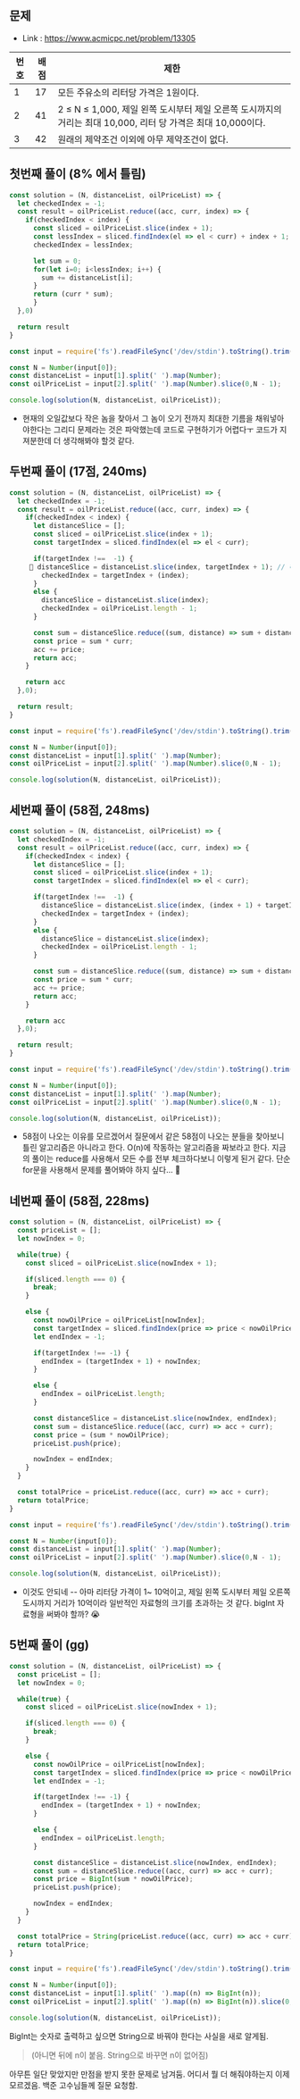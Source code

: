 ## 문제  

- Link : https://www.acmicpc.net/problem/13305

|번호|배점|제한|
|---|---|---|
|1|17|모든 주유소의 리터당 가격은 1원이다.|
|2|41|2 ≤ N ≤ 1,000, 제일 왼쪽 도시부터 제일 오른쪽 도시까지의 거리는 최대 10,000, 리터 당 가격은 최대 10,000이다.|
|3|42|원래의 제약조건 이외에 아무 제약조건이 없다.|  



## 첫번째 풀이 (8% 에서 틀림)       

```javascript
const solution = (N, distanceList, oilPriceList) => {
  let checkedIndex = -1;
  const result = oilPriceList.reduce((acc, curr, index) => {
    if(checkedIndex < index) {
      const sliced = oilPriceList.slice(index + 1);
      const lessIndex = sliced.findIndex(el => el < curr) + index + 1;
      checkedIndex = lessIndex;

      let sum = 0;
      for(let i=0; i<lessIndex; i++) {
        sum += distanceList[i];
      }
      return (curr * sum);
      }
  },0)

  return result
}

const input = require('fs').readFileSync('/dev/stdin').toString().trim().split('\n');

const N = Number(input[0]);
const distanceList = input[1].split(' ').map(Number);
const oilPriceList = input[2].split(' ').map(Number).slice(0,N - 1);

console.log(solution(N, distanceList, oilPriceList));
```

- 현재의 오일값보다 작은 놈을 찾아서 그 놈이 오기 전까지 최대한 기름을 채워넣아야한다는 그리디 문제라는 것은 파악했는데 코드로 구현하기가 어렵다ㅜ 코드가 지져분한데 더 생각해봐야 할것 같다.  


## 두번째 풀이 (17점, 240ms)    


```javascript
const solution = (N, distanceList, oilPriceList) => {
  let checkedIndex = -1;
  const result = oilPriceList.reduce((acc, curr, index) => {
    if(checkedIndex < index) {
      let distanceSlice = [];
      const sliced = oilPriceList.slice(index + 1);
      const targetIndex = sliced.findIndex(el => el < curr);

      if(targetIndex !==  -1) {
     🌟 distanceSlice = distanceList.slice(index, targetIndex + 1); // 해당 부분 틀림.
        checkedIndex = targetIndex + (index);
      }
      else {
        distanceSlice = distanceList.slice(index);
        checkedIndex = oilPriceList.length - 1;
      }

      const sum = distanceSlice.reduce((sum, distance) => sum + distance);
      const price = sum * curr;
      acc += price;
      return acc;
    }

    return acc
  },0);

  return result;
}

const input = require('fs').readFileSync('/dev/stdin').toString().trim().split('\n');

const N = Number(input[0]);
const distanceList = input[1].split(' ').map(Number);
const oilPriceList = input[2].split(' ').map(Number).slice(0,N - 1);

console.log(solution(N, distanceList, oilPriceList));
```


## 세번째 풀이 (58점, 248ms)      

```javascript
const solution = (N, distanceList, oilPriceList) => {
  let checkedIndex = -1;
  const result = oilPriceList.reduce((acc, curr, index) => {
    if(checkedIndex < index) {
      let distanceSlice = [];
      const sliced = oilPriceList.slice(index + 1);
      const targetIndex = sliced.findIndex(el => el < curr);

      if(targetIndex !==  -1) {
        distanceSlice = distanceList.slice(index, (index + 1) + targetIndex);
        checkedIndex = targetIndex + (index);
      }
      else {
        distanceSlice = distanceList.slice(index);
        checkedIndex = oilPriceList.length - 1;
      }

      const sum = distanceSlice.reduce((sum, distance) => sum + distance);
      const price = sum * curr;
      acc += price;
      return acc;
    }

    return acc
  },0);

  return result;
}

const input = require('fs').readFileSync('/dev/stdin').toString().trim().split('\n');

const N = Number(input[0]);
const distanceList = input[1].split(' ').map(Number);
const oilPriceList = input[2].split(' ').map(Number).slice(0,N - 1);

console.log(solution(N, distanceList, oilPriceList));
```

- 58점이 나오는 이유를 모르겠어서 질문에서 같은 58점이 나오는 분들을 찾아보니 틀린 알고리즘은 아니라고 한다. O(n)에 작동하는 알고리즘을 짜보라고 한다. 지금의 풀이는 reduce를 사용해서 모든 수를 전부 체크하다보니 이렇게 된거 같다. 단순 for문을 사용해서 문제를 풀어봐야 하지 싶다... 🥲   

## 네번째 풀이 (58점, 228ms)  

```javascript
const solution = (N, distanceList, oilPriceList) => {
  const priceList = [];
  let nowIndex = 0;

  while(true) {
    const sliced = oilPriceList.slice(nowIndex + 1);

    if(sliced.length === 0) {
      break;
    }

    else {
      const nowOilPrice = oilPriceList[nowIndex];
      const targetIndex = sliced.findIndex(price => price < nowOilPrice);
      let endIndex = -1;

      if(targetIndex !== -1) {
        endIndex = (targetIndex + 1) + nowIndex;
      }

      else {
        endIndex = oilPriceList.length;
      }

      const distanceSlice = distanceList.slice(nowIndex, endIndex);
      const sum = distanceSlice.reduce((acc, curr) => acc + curr);
      const price = (sum * nowOilPrice);
      priceList.push(price);

      nowIndex = endIndex;
    }
  }

  const totalPrice = priceList.reduce((acc, curr) => acc + curr);
  return totalPrice;
}

const input = require('fs').readFileSync('/dev/stdin').toString().trim().split('\n');

const N = Number(input[0]);
const distanceList = input[1].split(' ').map(Number);
const oilPriceList = input[2].split(' ').map(Number).slice(0,N - 1);

console.log(solution(N, distanceList, oilPriceList));
```

- 이것도 안되네 -- 아마 리터당 가격이 1~ 10억이고, 제일 왼쪽 도시부터 제일 오른쪽 도시까지 거리가 10억이라 일반적인 자료형의 크기를 초과하는 것 같다. bigInt 자료형을 써봐야 할까? 😭  


## 5번째 풀이 (gg)

```javascript
const solution = (N, distanceList, oilPriceList) => {
  const priceList = [];
  let nowIndex = 0;

  while(true) {
    const sliced = oilPriceList.slice(nowIndex + 1);

    if(sliced.length === 0) {
      break;
    }

    else {
      const nowOilPrice = oilPriceList[nowIndex];
      const targetIndex = sliced.findIndex(price => price < nowOilPrice);
      let endIndex = -1;

      if(targetIndex !== -1) {
        endIndex = (targetIndex + 1) + nowIndex;
      }

      else {
        endIndex = oilPriceList.length;
      }

      const distanceSlice = distanceList.slice(nowIndex, endIndex);
      const sum = distanceSlice.reduce((acc, curr) => acc + curr);
      const price = BigInt(sum * nowOilPrice);
      priceList.push(price);

      nowIndex = endIndex;
    }
  }

  const totalPrice = String(priceList.reduce((acc, curr) => acc + curr));
  return totalPrice;
}

const input = require('fs').readFileSync('/dev/stdin').toString().trim().split('\n');

const N = Number(input[0]);
const distanceList = input[1].split(' ').map((n) => BigInt(n));
const oilPriceList = input[2].split(' ').map((n) => BigInt(n)).slice(0,N - 1);

console.log(solution(N, distanceList, oilPriceList));
```

BigInt는 숫자로 출력하고 싶으면 String으로 바꿔야 한다는 사실을 새로 알게됨.
> (아니면 뒤에 n이 붙음. String으로 바꾸면 n이 없어짐)  

아무튼 일단 맞았지만 만점을 받지 못한 문제로 남겨둠. 어디서 뭘 더 해줘야하는지 이제 모르겠음. 백준 고수님들께 질문 요청함.
